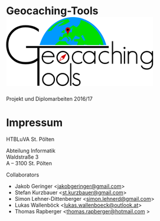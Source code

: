 # Geocaching-Tools ![alt text][logo]

Projekt und Diplomarbeiten 2016/17

# Impressum
HTBLuVA St. Pölten

Abteilung Informatik  
Waldstraße 3  
A – 3100 St. Pölten

Collaborators
- Jakob Geringer &lt;jakobgeringer@gmail.com&gt;
- Stefan Kurzbauer &lt;st.kurzbauer@gmail.com&gt;
- Simon Lehner-Dittenberger &lt;simon.lehnerd@gmail.com&gt;
- Lukas Wallenböck &lt;lukas.wallenboeck@outlook.at&gt;
- Thomas Rapberger &lt;thomas.rapberger@hotmail.com &gt;

[logo]: https://raw.githubusercontent.com/DIPLgeocaching/geocaching-tools/develop/logo.png "Projektlogo"